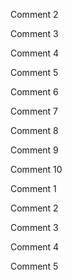 
Comment 2

Comment 3

Comment 4

Comment 5

Comment 6

Comment 7

Comment 8

Comment 9

Comment 10

Comment 1

Comment 2

Comment 3

Comment 4

Comment 5

